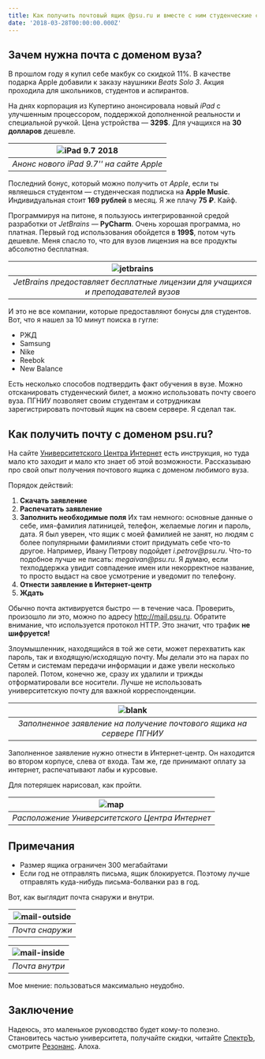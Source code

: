 ```yaml
---
title: Как получить почтовый ящик @psu.ru и вместе с ним студенческие скидки?
date: '2018-03-28T00:00:00.000Z'
---
```


## Зачем нужна почта с доменом вуза?

В прошлом году я купил себе макбук со скидкой 11%. В качестве подарка Apple добавили к заказу наушники _Beats Solo 3_.
Акция проходила для школьников, студентов и аспирантов.

На днях корпорация из Купертино анонсировала новый _iPad_ с улучшенным процессором, поддержкой дополненной реальности и специальной ручкой. Цена устройства — **329\$**. Для учащихся на **30 долларов** дешевле.

|   ![iPad 9.7 2018](./images/apple.jpg)   |
| :--------------------------------------: |
| _Анонс нового iPad 9.7'' на сайте Apple_ |

Последний бонус, который можно получить от _Apple_, если ты являешься студентом — студенческая подписка на **Apple Music**. Индивидуальная стоит **169 рублей** в месяц. Я же плачу **75 ₽**. Кайф.

Программируя на питоне, я пользуюсь интегрированной средой разработки от _JetBrains_ — **PyCharm**. Очень хорошая программа, но платная. Первый год использования обойдется в **199\$**, потом чуть дешевле. Меня спасло то, что для вузов лицензия на все продукты абсолютно бесплатная.

|                        ![jetbrains](./imagesjetbrains.jpg)                        |
| :-------------------------------------------------------------------------------: |
| _JetBrains предоставляет бесплатные лицензии для учащихся и преподавателей вузов_ |

И это не все компании, которые предоставляют бонусы для студентов. Вот, что я нашел за 10 минут поиска в гугле:

- РЖД
- Samsung
- Nike
- Reebok
- New Balance

Есть несколько способов подтвердить факт обучения в вузе. Можно отсканировать студенческий билет, а можно использовать почту своего вуза. ПГНИУ позволяет своим студентам и сотрудникам зарегистрировать почтовый ящик на своем сервере. Я сделал так.

## Как получить почту с доменом psu.ru?

На сайте [Университетского Центра Интернет](https://k.psu.ru/centre/mail) есть инструкция, но туда мало кто заходит и мало кто знает об этой возможности. Рассказываю про свой опыт получения почтового ящика с доменом любимого вуза.

Порядок действий:

1. **Скачать заявление**
1. **Распечатать заявление**
1. **Заполнить необходимые поля**
   Их там немного: основные данные о себе, имя-фамилия латиницей, телефон, желаемые логин и пароль, дата.
   Я был уверен, что ящик с моей фамилией не занят, но людям с более популярными фамилиями стоит придумать себе что-то другое. Например, Ивану Петрову подойдет _i.petrov@psu.ru_. Что-то подобное лучше не писать: _megaivan@psu.ru_. Я думаю, если техподдержка увидит совпадение имен или некорректное название, то просто выдаст на свое усмотрение и уведомит по телефону.
1. **Отнести заявление в Интернет-центр**
1. **Ждать**

Обычно почта активируется быстро — в течение часа. Проверить, произошло ли это, можно по адресу http://mail.psu.ru. Обратите внимание, что используется протокол HTTP. Это значит, что трафик **не шифруется!**

Злоумышленник, находящийся в той же сети, может перехватить как пароль, так и входящую/исходящую почту. Мы делали это на парах по Сетям и системам передачи информации и даже увели несколько паролей. Потом, конечно же, сразу их удалили и трижды отформатировали все носители.
Лучше не использовать университетскую почту для важной корреспонденции.

|                     ![blank](./images/blank.jpg)                      |
| :-------------------------------------------------------------------: |
| _Заполненное заявление на получение почтового ящика на сервере ПГНИУ_ |

Заполненное заявление нужно отнести в Интернет-центр. Он находится во втором корпусе, слева от входа. Там же, где принимают оплату за интернет, распечатывают лабы и курсовые.

Для потеряшек нарисовал, как пройти.

|            ![map](./images/map.jpg)             |
| :---------------------------------------------: |
| _Расположение Университетского Центра Интернет_ |

## Примечания

- Размер ящика ограничен 300 мегабайтами
- Если год не отправлять письма, ящик блокируется. Поэтому лучше отправлять куда-нибудь письма-болванки раз в год.

Вот, как выглядит почта снаружи и внутри.

| ![mail-outside](./images/mail-outside.jpg) |
| :----------------------------------------: |
|              _Почта снаружи_               |

| ![mail-inside](./images/mail-inside.jpg) |
| :--------------------------------------: |
|              _Почта внутри_              |

Мое мнение: пользоваться максимально неудобно.

## Заключение

Надеюсь, это маленькое руководство будет кому-то полезно.
Становитесь частью университета, получайте скидки, читайте [СпектрЪ](https://vk.com/fizgazeta), смотрите [Резонанс](https://vk.com/fizgazeta). Алоха.
